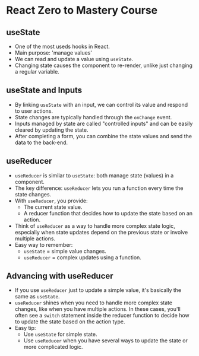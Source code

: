 # React Zero to Mastery Course

## useState

- One of the most useds hooks in React.
- Main purpose: 'manage values'
- We can read and update a value using `useState`.
- Changing state causes the component to re-render, unlike just changing a regular variable.

## useState and Inputs

- By linking `useState` with an input, we can control its value and respond to user actions.
- State changes are typically handled through the `onChange` event.
- Inputs managed by state are called "controlled inputs" and can be easily cleared by updating the state.
- After completing a form, you can combine the state values and send the data to the back-end.

## useReducer

- `useReducer` is similar to `useState`: both manage state (values) in a component.
- The key difference: `useReducer` lets you run a function every time the state changes.
- With `useReducer`, you provide:
  - The current state value.
  - A reducer function that decides how to update the state based on an action.
- Think of `useReducer` as a way to handle more complex state logic, especially when state updates depend on the previous state or involve multiple actions.
- Easy way to remember:
  - `useState` = simple value changes.
  - `useReducer` = complex updates using a function.

## Advancing with useReducer

- If you use `useReducer` just to update a simple value, it's basically the same as `useState`.
- `useReducer` shines when you need to handle more complex state changes, like when you have multiple actions. In these cases, you'll often see a `switch` statement inside the reducer function to decide how to update the state based on the action type.
- Easy tip:
  - Use `useState` for simple state.
  - Use `useReducer` when you have several ways to update the state or more complicated logic.
